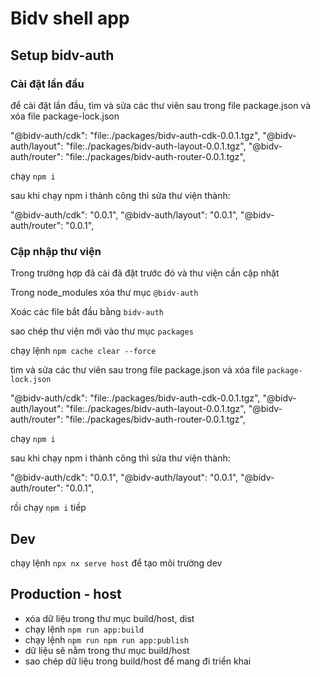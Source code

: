 # Bidv shell app

## Setup bidv-auth

### Cài đặt lần đầu

để cài đặt lần đầu, tìm và sửa các thư viên sau trong file package.json và xóa file package-lock.json

"@bidv-auth/cdk": "file:./packages/bidv-auth-cdk-0.0.1.tgz",
"@bidv-auth/layout": "file:./packages/bidv-auth-layout-0.0.1.tgz",
"@bidv-auth/router": "file:./packages/bidv-auth-router-0.0.1.tgz",

chạy `npm i`

sau khi chạy npm i thành công thì sửa thư viện thành:

"@bidv-auth/cdk": "0.0.1",
"@bidv-auth/layout": "0.0.1",
"@bidv-auth/router": "0.0.1",

### Cập nhập thư viện

Trong trường hợp đã cài đã đặt trước đó và thư viện cần cập nhật

Trong node_modules xóa thư mục ``@bidv-auth``

Xoác các file bắt đầu bằng `bidv-auth`

sao chép thư viện mới vào thư mục `packages`

chạy lệnh ``npm cache clear --force``

tìm và sửa các thư viên sau trong file package.json và xóa file `package-lock.json`

"@bidv-auth/cdk": "file:./packages/bidv-auth-cdk-0.0.1.tgz",
"@bidv-auth/layout": "file:./packages/bidv-auth-layout-0.0.1.tgz",
"@bidv-auth/router": "file:./packages/bidv-auth-router-0.0.1.tgz",

chạy `npm i`

sau khi chạy npm i thành công thì sửa thư viện thành:

"@bidv-auth/cdk": "0.0.1",
"@bidv-auth/layout": "0.0.1",
"@bidv-auth/router": "0.0.1",


rồi chạy `npm i` tiếp

## Dev

chạy lệnh `npx nx serve host` để tạo môi trường dev

## Production - host

- xóa dữ liệu trong thư mục build/host, dist
- chạy lệnh `npm run app:build`
- chạy lệnh `npm run npm run app:publish`
- dữ liệu sẽ nằm trong thư mục build/host
- sao chép dữ liệu trong build/host để mang đi triển khai
